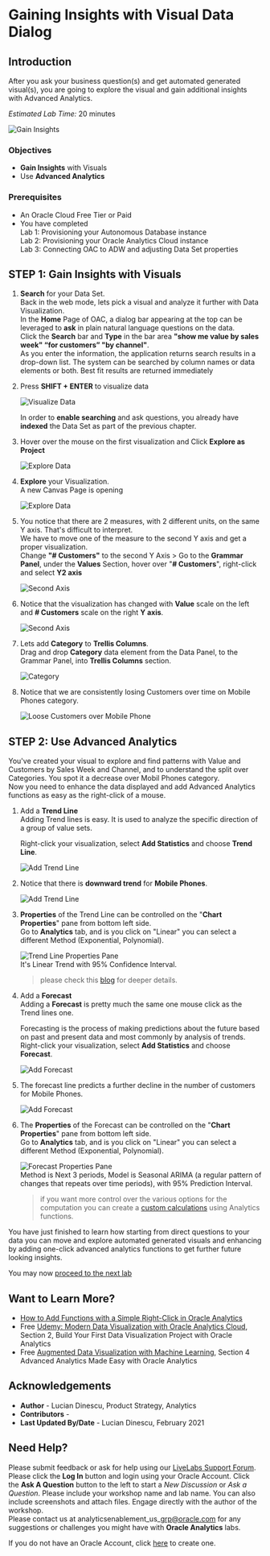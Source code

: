 # Gaining Insights with Visual Data Dialog

## Introduction

After you ask your business question(s) and get  automated generated visual(s), you are going to explore the visual and gain additional insights with Advanced Analytics.

_Estimated Lab Time:_ 20 minutes

![Gain Insights](./images/gaininsights.png)

### Objectives

- **Gain Insights** with Visuals
- Use **Advanced Analytics**

### Prerequisites

- An Oracle Cloud Free Tier or Paid
- You have completed  
    Lab 1: Provisioning your Autonomous Database instance  
    Lab 2: Provisioning your Oracle Analytics Cloud instance  
    Lab 3: Connecting OAC to ADW and adjusting Data Set properties

## **STEP 1**: Gain Insights with Visuals

1.  **Search** for your Data Set.  
Back in the web mode, lets pick a visual and analyze it further with Data Visualization.  
In the **Home** Page of OAC, a dialog bar appearing at the top can be leveraged to **ask** in plain natural language questions on the data.  
Click the **Search** bar and **Type** in the bar area **"show me value by sales week" “for customers” "by channel"**.  
As you enter the information, the application returns search results in a drop-down list. The system can be searched by column names or data elements or both. Best fit results are returned immediately

2.  Press **SHIFT + ENTER** to visualize data

    ![Visualize Data](../gain-insights/images/biask6.png)

    In order to **enable searching** and ask questions, you already have **indexed** the Data Set as part of the previous chapter.

3.  Hover over the mouse on the first visualization and Click **Explore as Project** 

    ![Explore Data](../gain-insights/images/biask8.png)

4.  **Explore** your Visualization.  
A new Canvas Page is opening  

    ![Explore Data](../gain-insights/images/valuebysalesweekforcustomersbychannel.png)

5.  You notice that there are 2 measures, with 2 different units, on the same Y axis. That's difficult to interpret.  
We have to move one of the measure to the second Y axis and get a proper visualization.  
Change **"# Customers"** to the second Y Axis > Go to the **Grammar Panel**, under the **Values** Section, hover over "**# Customers**", right-click and select **Y2 axis**  

    ![Second Axis](../gain-insights/images/valuebysalesweekforcustomersbychannel-y2axissmall.png)

6.  Notice that the visualization has changed with **Value** scale on the left and **# Customers** scale on the right **Y axis**. 

    ![Second Axis](../gain-insights/images/valuebysalesweekforcustomersbychannel-y2axis2.png)

7.  Lets add **Category** to **Trellis Columns**.  
    Drag and drop **Category** data element from the Data Panel, to the Grammar Panel, into **Trellis Columns** section.  
   
    ![Category](../gain-insights/images/addcategorysmall.png)

8.  Notice that we are consistently losing Customers over time on Mobile Phones category.  
    
    ![Loose Customers over Mobile Phone](../gain-insights/images/valuebysalesweekforcustomersbychannel-y2axis3.png)

## **STEP 2**: Use Advanced Analytics  

You've created your visual to explore and find patterns with Value and Customers by Sales Week and Channel, and to understand the split over Categories. You spot it a decrease over Mobil Phones category.  
Now you need to enhance the data displayed and add Advanced Analytics functions as easy as the right-click of a mouse.

1. Add a **Trend Line**  
Adding Trend lines is easy. It is used to analyze the specific direction of a group of value sets.  

    Right-click your visualization, select **Add Statistics** and choose **Trend Line**.

    ![Add Trend Line](../gain-insights/images/addtrendline.png)

2.  Notice that there is **downward trend** for **Mobile Phones**. 

    ![Add Trend Line](../gain-insights/images/addtrendline2.png)

3.  **Properties** of the Trend Line can be controlled on the "**Chart Properties**" pane from bottom left side.  
Go to **Analytics** tab, and is you click on "Linear" you can select a different Method (Exponential, Polynomial).

    ![Trend Line Properties Pane](../gain-insights/images/addtrendline-properties.png)  
    It's Linear Trend with 95% Confidence Interval.  
    > please check this [blog](https://blogs.oracle.com/analytics/how-to-add-functions-with-a-simple-right-click-in-oracle-analytics) for deeper details.

4.  Add a **Forecast**  
Adding a **Forecast** is pretty much the same one mouse click as the Trend lines one.  

    Forecasting is the process of making predictions about the future based on past and present data and most commonly by analysis of trends.  
    Right-click your visualization, select **Add Statistics** and choose **Forecast**.  
    
    ![Add Forecast](../gain-insights/images/addforecastsmall.png)

5.  The forecast line predicts a further decline in the number of customers for Mobile Phones.

    ![Add Forecast](../gain-insights/images/addforecast2.png)

6.  The **Properties** of the Forecast can be controlled on the "**Chart Properties**" pane from bottom left side.  
Go to **Analytics** tab, and is you click on "Linear" you can select a different Method (Exponential, Polynomial).

    ![Forecast Properties Pane](../gain-insights/images/addforecast-propertiessmall.png)  
    Method is Next 3 periods, Model is Seasonal ARIMA (a regular pattern of changes that repeats over time periods), with 95% Prediction Interval.  
    > if you want more control over the various options for the computation you can create a [custom calculations](https://blogs.oracle.com/analytics/how-to-add-functions-with-a-simple-right-click-in-oracle-analytics) using Analytics functions.

You have just finished to learn how starting from direct questions to your data you can move and explore automated generated visuals and enhancing by adding one-click advanced analytics functions to get further future looking insights.

You may now [proceed to the next lab](#next)

## Want to Learn More?

* [How to Add Functions with a Simple Right-Click in Oracle Analytics](https://blogs.oracle.com/analytics/how-to-add-functions-with-a-simple-right-click-in-oracle-analytics)  
* Free [Udemy: Modern Data Visualization with Oracle Analytics Cloud](https://www.udemy.com/augmented-analytics/), Section 2, Build Your First Data Visualization Project with Oracle Analytics  
* Free [Augmented Data Visualization with Machine Learning](https://www.udemy.com/machinelearning-analytics/), Section 4 Advanced Analytics Made Easy with Oracle Analytics

## **Acknowledgements**

- **Author** - Lucian Dinescu, Product Strategy, Analytics
- **Contributors** - 
- **Last Updated By/Date** - Lucian Dinescu, February 2021

## Need Help?

Please submit feedback or ask for help using our [LiveLabs Support Forum](https://community.oracle.com/tech/developers/categories/livelabsdiscussions). Please click the **Log In** button and login using your Oracle Account. Click the **Ask A Question** button to the left to start a *New Discussion* or *Ask a Question*.  Please include your workshop name and lab name.  You can also include screenshots and attach files.  Engage directly with the author of the workshop.  
Please contact us at  analyticsenablement\_us\_grp@oracle.com for any suggestions or challenges you might have with **Oracle Analytics** labs.

If you do not have an Oracle Account, click [here](https://profile.oracle.com/myprofile/account/create-account.jspx) to create one.
